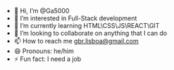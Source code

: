 - 👋 Hi, I’m @Ga5000
- 👀 I’m interested in Full-Stack development
- 🌱 I’m currently learning HTML\CSS\JS\REACT\GIT
- 💞️ I’m looking to collaborate on anything that I can do
- 📫 How to reach me gbr.lisboa@gmail.com
- 😄 Pronouns: he/him
- ⚡ Fun fact: I need a job

<!---
Ga5000/Ga5000 is a ✨ special ✨ repository because its `README.md` (this file) appears on your GitHub profile.
You can click the Preview link to take a look at your changes.
--->
